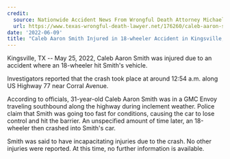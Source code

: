 ```yaml
---
credit:
  source: Nationwide Accident News From Wrongful Death Attorney Michael Grossman
  url: https://www.texas-wrongful-death-lawyer.net/176260/caleb-aaron-smith-18-wheeler-accident-kingsville-tx.htm
date: '2022-06-09'
title: "Caleb Aaron Smith Injured in 18-wheeler Accident in Kingsville, TX"
---
```

Kingsville, TX -- May 25, 2022, Caleb Aaron Smith was injured due to an accident where an 18-wheeler hit Smith's vehicle.

Investigators reported that the crash took place at around 12:54 a.m. along US Highway 77 near Corral Avenue.

According to officials, 31-year-old Caleb Aaron Smith was in a GMC Envoy traveling southbound along the highway during inclement weather. Police claim that Smith was going too fast for conditions, causing the car to lose control and hit the barrier. An unspecified amount of time later, an 18-wheeler then crashed into Smith's car.

Smith was said to have incapacitating injuries due to the crash. No other injuries were reported. At this time, no further information is available.
